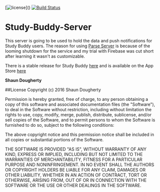 [![license](https://img.shields.io/github/license/mashape/apistatus.svg?)]() 
[![Build Status](https://travis-ci.org/Shaunthehugo/Study-Buddy-Server.svg?branch=master)](https://travis-ci.org/Shaunthehugo/Study-Buddy-Server)

# Study-Buddy-Server
This server is going to be used to hold the data and push notifications for Study Buddy users. The reason for using [Parse Server](https://github.com/ParsePlatform/parse-server) is because of the looming shutdown for the service and my trial with Firebase was cut short after learning it wasn't as customizable.

There is a stable release for Study Buddy [here](https://github.com/Shaunthehugo/Study-Buddy/releases/tag/v1.0) and is available on the App Store [here](https://itunes.apple.com/us/app/study-buddy-messaging-app/id1112312221?ls=1&mt=8)

**Shaun Dougherty**

##License
Copyright (c) 2016 Shaun Dougherty

Permission is hereby granted, free of charge, to any person obtaining a copy of this software and associated documentation files (the "Software"), to deal in the Software without restriction, including without limitation the rights to use, copy, modify, merge, publish, distribute, sublicense, and/or sell copies of the Software, and to permit persons to whom the Software is furnished to do so, subject to the following conditions:

The above copyright notice and this permission notice shall be included in all copies or substantial portions of the Software.

THE SOFTWARE IS PROVIDED "AS IS", WITHOUT WARRANTY OF ANY KIND, EXPRESS OR IMPLIED, INCLUDING BUT NOT LIMITED TO THE WARRANTIES OF MERCHANTABILITY, FITNESS FOR A PARTICULAR PURPOSE AND NONINFRINGEMENT. IN NO EVENT SHALL THE AUTHORS OR COPYRIGHT HOLDERS BE LIABLE FOR ANY CLAIM, DAMAGES OR OTHER LIABILITY, WHETHER IN AN ACTION OF CONTRACT, TORT OR OTHERWISE, ARISING FROM, OUT OF OR IN CONNECTION WITH THE SOFTWARE OR THE USE OR OTHER DEALINGS IN THE SOFTWARE.

